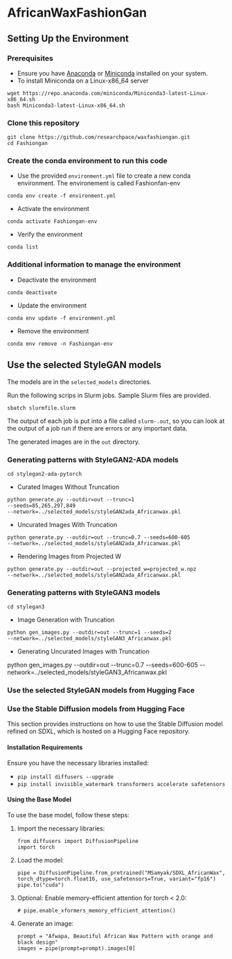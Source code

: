 # AfricanWaxFashionGan

## Setting Up the Environment

### Prerequisites

* Ensure you have <a href="https://www.anaconda.com/products/distribution">Anaconda</a> or <a href="https://docs.conda.io/en/latest/miniconda.html">Miniconda</a> installed on your system.</li>
* To install Miniconda on a Linux-x86_64 server 

<pre><code>wget https://repo.anaconda.com/miniconda/Miniconda3-latest-Linux-x86_64.sh
bash Miniconda3-latest-Linux-x86_64.sh</code></pre>

### Clone this repository 

<pre><code>git clone https://github.com/researchpace/waxfashiongan.git
cd Fashiongan</code></pre>

### Create the conda environment to run this code

* Use the provided <code>environment.yml</code> file to create a new conda environment. The environement is called Fashionfan-env

<pre><code>conda env create -f environment.yml</code></pre>
      
* Activate the environment
  
<pre><code>conda activate Fashiongan-env</code></pre>
  
* Verify the environment
 
<pre><code>conda list</code></pre>

### Additional information to manage the environment

* Deactivate the environment
  
<pre><code>conda deactivate</code></pre>

* Update the environment
  
<pre><code>conda env update -f environment.yml</code></pre>

* Remove the environment
  
<pre><code>conda env remove -n Fashiongan-env</code></pre>
    
## Use the selected StyleGAN models

The models are in the <code>selected_models</code> directories. 

Run the following scrips in Slurm jobs. Sample Slurm files are provided.

<pre><code>sbatch slurmfile.slurm</code></pre>

The output of each job is put into a file called <code>slurm-<jobid>.out</code>, so you can look at the output of a job run if there are errors or any important data.  

The generated images are in the <code>out</code> directory. 

### Generating patterns with StyleGAN2-ADA models

<pre><code>cd stylegan2-ada-pytorch</code></pre>

* Curated Images Without Truncation

<code>python generate.py --outdir=out --trunc=1 --seeds=85,265,297,849 --network=../selected_models/styleGAN2ada_Africanwax.pkl</code>

* Uncurated Images With Truncation

<code>python generate.py --outdir=out --trunc=0.7 --seeds=600-605 --network=../selected_models/styleGAN2ada_Africanwax.pkl</code>

* Rendering Images from Projected W

<code>python generate.py --outdir=out --projected_w=projected_w.npz --network=../selected_models/styleGAN2ada_Africanwax.pkl</code>

### Generating patterns with StyleGAN3 models

<pre><code>cd stylegan3</code></pre>

* Image Generation with Truncation

<code>python gen_images.py --outdir=out --trunc=1 --seeds=2 --network=../selected_models/styleGAN3_Africanwax.pkl</code>

* Generating Uncurated Images with Truncation

python gen_images.py --outdir=out --trunc=0.7 --seeds=600-605 --network=../selected_models/styleGAN3_Africanwax.pkl</code>

### Use the selected StyleGAN models from Hugging Face

### Use the Stable Diffusion models from Hugging Face

<p>This section provides instructions on how to use the Stable Diffusion model refined on SDXL, which is hosted on a Hugging Face repository.</p>

<h4>Installation Requirements</h4>
<p>Ensure you have the necessary libraries installed:</p>
<ul>
  <li><code>pip install diffusers --upgrade</code></li>
  <li><code>pip install invisible_watermark transformers accelerate safetensors</code></li>
</ul>

<h4>Using the Base Model</h4>
<p>To use the base model, follow these steps:</p>
<ol>
  <li>Import the necessary libraries:
    <pre><code>from diffusers import DiffusionPipeline
import torch</code></pre>
  </li>
  <li>Load the model:
    <pre><code>pipe = DiffusionPipeline.from_pretrained("MSamyak/SDXL_AfricanWax", torch_dtype=torch.float16, use_safetensors=True, variant="fp16")
pipe.to("cuda")</code></pre>
  </li>
  <li>Optional: Enable memory-efficient attention for torch < 2.0:
    <pre><code># pipe.enable_xformers_memory_efficient_attention()</code></pre>
  </li>
  <li>Generate an image:
    <pre><code>prompt = "Afwapa, Beautiful African Wax Pattern with orange and black design"
images = pipe(prompt=prompt).images[0]</code></pre>
  </li>
</ol>
